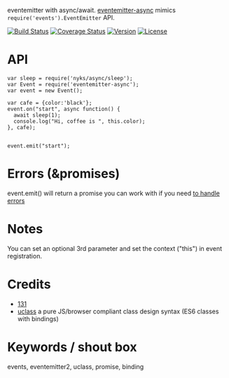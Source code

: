 eventemitter with async/await. [eventemitter-async](https://github.com/131/eventemitter-async) mimics `require('events').EventEmitter` API.


[![Build Status](https://travis-ci.org/131/eventemitter-async.svg?branch=master)](https://travis-ci.org/131/eventemitter-async)
[![Coverage Status](https://coveralls.io/repos/github/131/eventemitter-async/badge.svg?branch=master)](https://coveralls.io/github/131/eventemitter-async?branch=master)
[![Version](https://img.shields.io/npm/v/eventemitter-async.svg)](https://www.npmjs.com/package/eventemitter-async)
[![License](https://img.shields.io/badge/license-MIT-blue.svg)](http://opensource.org/licenses/MIT)


# API
```
var sleep = require('nyks/async/sleep');
var Event = require('eventemitter-async');
var event = new Event();

var cafe = {color:'black'};
event.on("start", async function() {
  await sleep(1);
  console.log("Hi, coffee is ", this.color);
}, cafe);


event.emit("start");
```

# Errors (&promises)
event.emit() will return a promise you can work with if you need [to handle errors](https://github.com/131/eventemitter-async/blob/master/test/errors.js)



# Notes
You can set an optional 3rd parameter and set the context ("this") in event registration.


# Credits
* [131](https://github.com/131)
* [uclass](https://github.com/131/uclass) a pure JS/browser compliant class design syntax (ES6 classes with bindings)


# Keywords / shout box
events, eventemitter2, uclass, promise, binding


